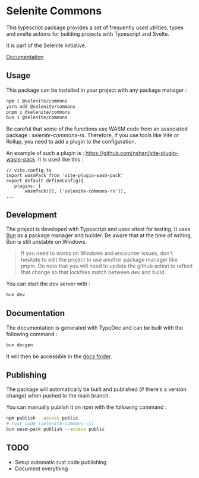  # Selenite Commons
 
 This typescript package provides a set of frequently used utilities, types and svelte actions for building projects
 with Typescript and Svelte.
 
 It is part of the Selenite initiative.
 
 [Documentation](https://shaitanlyss.github.io/selenite-commons/modules.html)

 ## Usage
This package can be installed in your project with any package manager :
```bash
npm i @selenite/commons
yarn add @selenite/commons
pnpm i @selenite/commons
bun i @selenite/commons
```

 Be careful that some of the functions use WASM code from an associated package : *selenite-commons-rs*. 
 Therefore, if you use tools like Vite or Rollup, you need to add a plugin to the configuration. 
 
 An example of such a plugin is : https://github.com/nshen/vite-plugin-wasm-pack. It is used like this :
 
 ```
 // vite.config.ts
 import wasmPack from 'vite-plugin-wasm-pack'
 export default defineConfig({
	plugins: [
		wasmPack([], ['selenite-commons-rs']),
 ...
 ```

 ## Development
 The project is developed with Typescript and uses vitest for testing. It uses [Bun](https://bun.sh/docs/installation) as a package manager and builder. Be aware that at the time of writing, Bun is still unstable on Windows. 
 
 > If you need to works on Windows and encounter issues, don't hesitate to edit the project to use another package manager like pnpm. Do note that you will need to update the github action to reflect that change so that lockfiles match between dev and build.

 You can start the dev server with :
```bash
bun dev
```

## Documentation
The documentation is generated with TypeDoc and can be built with the following command :
```bash
bun docgen
```
It will then be accessible in the [docs folder](./docs).
## Publishing
The package will automatically be built and published (if there's a version change) when pushed to the main branch.

You can manually publish it on npm with the following command :
```bash
npm publish --access public
# rust code (selenite-commons-rs)
bun wasm-pack publish --access public
```

## TODO
- Setup automatic rust code publishing
- Document everything